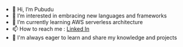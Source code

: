 - 👋 Hi, I’m Pubudu
- 👀 I’m interested in embracing new languages and frameworks
- 🌱 I’m currently learning AWS serverless architecture
- 📫 How to reach me : <a href="https://www.linkedin.com/in/pubudu-senadheera-245bb3167/" target="_black">Linked In</a>
- 🤝 I'm always eager to learn and share my knowledge and projects

<!---
Pubudu12/Pubudu12 is a ✨ special ✨ repository because its `README.md` (this file) appears on your GitHub profile.
You can click the Preview link to take a look at your changes.
--->
